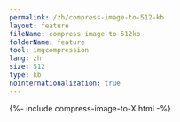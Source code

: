 ```yaml
---
permalink: /zh/compress-image-to-512-kb
layout: feature
fileName: compress-image-to-512kb
folderName: feature
tool: imgcompression
lang: zh
size: 512
type: kb
nointernationalization: true
---
```

{%- include compress-image-to-X.html -%}       
